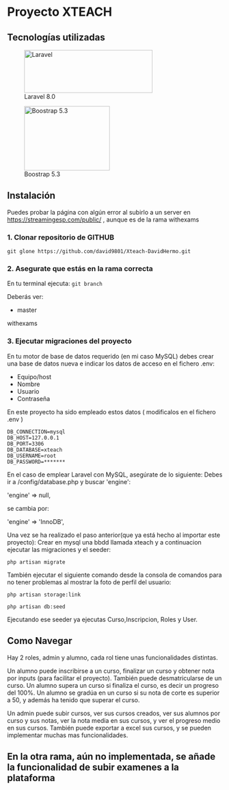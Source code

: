 

# Proyecto XTEACH


## Tecnologías utilizadas

<figure>
    <img src="https://raw.githubusercontent.com/laravel/art/master/logo-lockup/5%20SVG/2%20CMYK/1%20Full%20Color/laravel-logolockup-cmyk-red.svg"
         alt="Laravel" width="300" height="100">
    <figcaption>Laravel 8.0</figcaption>
</figure>

<figure>
    <img src="https://getbootstrap.com/docs/5.3/assets/brand/bootstrap-logo-shadow.png"
         alt="Boostrap 5.3" width="200" height="150">
    <figcaption>Boostrap 5.3</figcaption>
</figure>

## Instalación
Puedes probar la página con algún error al subirlo a un server en https://streamingesp.com/public/  , aunque es de la rama withexams

### 1. Clonar repositorio de GITHUB

`git glone https://github.com/david9801/Xteach-DavidHermo.git`

### 2. Asegurate que estás en la rama correcta 
En tu terminal ejecuta:
` git branch `

Deberás ver:      

* master

 withexams 


### 3. Ejecutar migraciones del proyecto

En tu motor de base de datos requerido (en mi caso MySQL) debes crear una base de datos nueva e indicar los datos de acceso en el fichero .env:
- Equipo/host
- Nombre 
- Usuario 
- Contraseña 

En este proyecto ha sido empleado estos datos ( modificalos en el fichero .env )

```
DB_CONNECTION=mysql
DB_HOST=127.0.0.1
DB_PORT=3306
DB_DATABASE=xteach
DB_USERNAME=root
DB_PASSWORD=*******
```

En el caso de emplear Laravel con MySQL, asegúrate de lo siguiente:
Debes ir a /config/database.php y buscar 'engine':

'engine' => null,

se cambia por:

'engine' => 'InnoDB',

Una vez se ha realizado el paso anterior(que ya está hecho al importar este proyecto):
Crear en mysql una bbdd llamada xteach y a continuacion ejecutar las migraciones y el seeder: 


`php artisan migrate`


También ejecutar el siguiente comando desde la consola de comandos para no tener problemas al mostrar la foto de perfil del usuario:


`php artisan storage:link`


`php artisan db:seed`

Ejecutando ese seeder ya ejecutas Curso,Inscripcion, Roles y User.

## Como Navegar
Hay 2 roles, admin y alumno, cada rol tiene unas funcionalidades distintas.



Un alumno puede inscribirse a un curso, finalizar un curso y obtener nota por inputs (para facilitar el proyecto). También puede desmatricularse de un curso.
Un alumno supera un curso si finaliza el curso, es decir un progreso del 100%. Un alumno se gradúa en un curso si su nota de corte es superior a 50, y además ha tenido que superar el curso.


Un admin puede subir cursos, ver sus cursos creados, ver sus alumnos por curso y sus notas, ver la nota media en sus cursos, y ver el progreso medio en sus cursos.
También puede exportar a excel sus cursos, y se pueden implementar muchas mas funcionalidades.

## En la otra rama, aún no implementada, se añade la funcionalidad de subir examenes a la plataforma

